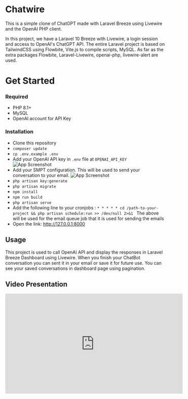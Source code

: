 # Chatwire

This is a simple clone of ChatGPT made with Laravel Breeze using Livewire and the OpenAI PHP client.

In this project, we have a Laravel 10 Breeze with Livewire, a login session and access to OpenAI's ChatGPT API. The entire Laravel project is based on TailwindCSS using Flowbite, Vite.js to compile scripts, MySQL. As far as the extra packages Flowbite, Laravel-Livewire, openai-php, livewire-alert are used.

# Get Started

### Required

-   PHP 8.1+
-   MySQL
-   OpenAI account for API Key

### Installation

-   Clone this repository
-   `composer update`
-   `cp .env.example .env`
-   Add your OpenAI API key in `.env` file at `OPENAI_API_KEY`
    ![App Screenshot](https://i.imgur.com/e8IdRtB.png)
-   Add your SMPT configuration. This will be used to send your conversation to your email.
    ![App Screenshot](https://i.imgur.com/Vh0SJuy.png)
-   `php artisan key:generate`
-   `php artisan migrate`
-   `npm install`
-   `npm run build`
-   `php artisan serve`
-   Add the following line to your cronjobs :
    `* * * * * cd /path-to-your-project && php artisan schedule:run >> /dev/null 2>&1
`
    The above will be used for the email queue job that it is used for sending the emails
-   Open the link: http://127.0.0.1:8000

## Usage

This project is used to call OpenAI API and display the responses in Laravel Breeze Dashboard using Livewire.
When you finish your ChatBot conversation you can sent it in your email or save it for future use.
You can see your saved conversations in dashboard page using pagination.

## Video Presentation

<iframe width="560" height="315" src="https://www.youtube.com/embed/OjopqEip-QA" title="YouTube video player" frameborder="0" allow="accelerometer; autoplay; clipboard-write; encrypted-media; gyroscope; picture-in-picture; web-share" allowfullscreen></iframe>

